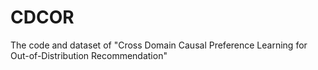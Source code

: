 # CDCOR
The code and dataset of "Cross Domain Causal Preference Learning for Out-of-Distribution Recommendation"
